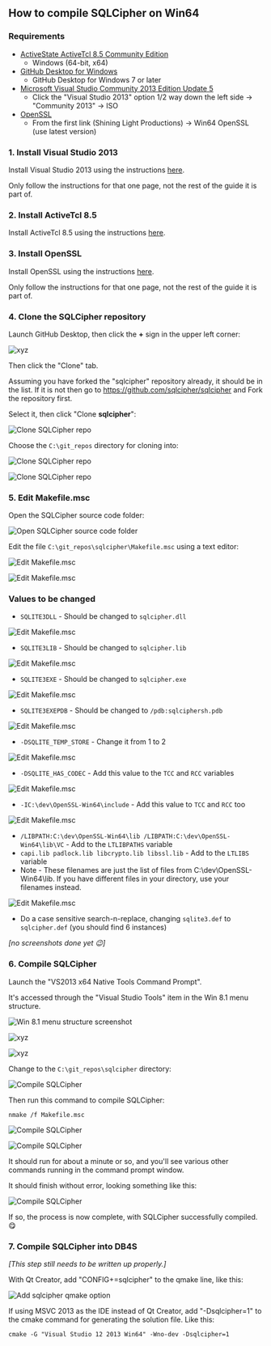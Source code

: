 ## How to compile SQLCipher on Win64

### Requirements

* [ActiveState ActiveTcl 8.5 Community Edition](https://www.activestate.com/activetcl/downloads)
  * Windows (64-bit, x64)
* [GitHub Desktop for Windows](https://desktop.github.com)
  * GitHub Desktop for Windows 7 or later
* [Microsoft Visual Studio Community 2013 Edition Update 5](https://www.visualstudio.com/downloads/download-visual-studio-vs)
  * Click the "Visual Studio 2013" option 1/2 way down the left side → "Community 2013" → ISO
* [OpenSSL](https://wiki.openssl.org/index.php/Binaries)
  * From the first link (Shining Light Productions) → Win64 OpenSSL (use latest version)

### 1. Install Visual Studio 2013

Install Visual Studio 2013 using the instructions [here](https://github.com/sqlitebrowser/sqlitebrowser/wiki/Win64-setup-—-Step-2-—-Install-MSVC2013).

Only follow the instructions for that one page, not the rest of the guide it is part of.

### 2. Install ActiveTcl 8.5

Install ActiveTcl 8.5 using the instructions [here](https://github.com/sqlitebrowser/sqlitebrowser/wiki/Win64-setup-—-Install-ActiveTcl-8.5).

### 3. Install OpenSSL

Install OpenSSL using the instructions [here](https://github.com/sqlitebrowser/sqlitebrowser/wiki/Win64-setup-—-Step-4-—-Install-OpenSSL).

Only follow the instructions for that one page, not the rest of the guide it is part of.

### 4. Clone the SQLCipher repository

Launch GitHub Desktop, then click the **+** sign in the upper left corner:

![xyz](https://github.com/sqlitebrowser/db4s-screenshots/raw/master/wiki/win64_install/10-clone_db4s_repo/072.png)

Then click the "Clone" tab.

Assuming you have forked the "sqlcipher" repository already, it should be in the list. If it is not then go to https://github.com/sqlcipher/sqlcipher and Fork the repository first.

Select it, then click "Clone **sqlcipher**":

![Clone SQLCipher repo](https://github.com/sqlitebrowser/db4s-screenshots/raw/master/wiki/win64_install/clone_sqlcipher_repo/clonesqlcipher01.png)

Choose the `C:\git_repos` directory for cloning into:

![Clone SQLCipher repo](https://github.com/sqlitebrowser/db4s-screenshots/raw/master/wiki/win64_install/clone_sqlcipher_repo/clonesqlcipher02.png)

![Clone SQLCipher repo](https://github.com/sqlitebrowser/db4s-screenshots/raw/master/wiki/win64_install/clone_sqlcipher_repo/clonesqlcipher03.png)


### 5. Edit Makefile.msc

Open the SQLCipher source code folder:

![Open SQLCipher source code folder](https://github.com/sqlitebrowser/db4s-screenshots/raw/master/wiki/win64_install/clone_sqlcipher_repo/clonesqlcipher04.png)

Edit the file `C:\git_repos\sqlcipher\Makefile.msc` using a text editor:

![Edit Makefile.msc](https://github.com/sqlitebrowser/db4s-screenshots/raw/master/wiki/win64_install/clone_sqlcipher_repo/editmakefile01.png)

![Edit Makefile.msc](https://github.com/sqlitebrowser/db4s-screenshots/raw/master/wiki/win64_install/clone_sqlcipher_repo/editmakefile02.png)

### Values to be changed

* `SQLITE3DLL` - Should be changed to `sqlcipher.dll`

![Edit Makefile.msc](https://github.com/sqlitebrowser/db4s-screenshots/raw/master/wiki/win64_install/clone_sqlcipher_repo/editmakefile03.png)

* `SQLITE3LIB` - Should be changed to `sqlcipher.lib`

![Edit Makefile.msc](https://github.com/sqlitebrowser/db4s-screenshots/raw/master/wiki/win64_install/clone_sqlcipher_repo/editmakefile04.png)

* `SQLITE3EXE` - Should be changed to `sqlcipher.exe`

![Edit Makefile.msc](https://github.com/sqlitebrowser/db4s-screenshots/raw/master/wiki/win64_install/clone_sqlcipher_repo/editmakefile06.png)

* `SQLITE3EXEPDB` - Should be changed to `/pdb:sqlciphersh.pdb`

![Edit Makefile.msc](https://github.com/sqlitebrowser/db4s-screenshots/raw/master/wiki/win64_install/clone_sqlcipher_repo/editmakefile05.png)

* `-DSQLITE_TEMP_STORE` - Change it from 1 to 2

![Edit Makefile.msc](https://github.com/sqlitebrowser/db4s-screenshots/raw/master/wiki/win64_install/clone_sqlcipher_repo/editmakefile07.png)

* `-DSQLITE_HAS_CODEC` - Add this value to the `TCC` and `RCC` variables

![Edit Makefile.msc](https://github.com/sqlitebrowser/db4s-screenshots/raw/master/wiki/win64_install/clone_sqlcipher_repo/editmakefile08.png)

* `-IC:\dev\OpenSSL-Win64\include` - Add this value to `TCC` and `RCC` too

![Edit Makefile.msc](https://github.com/sqlitebrowser/db4s-screenshots/raw/master/wiki/win64_install/clone_sqlcipher_repo/editmakefile09.png)

* `/LIBPATH:C:\dev\OpenSSL-Win64\lib /LIBPATH:C:\dev\OpenSSL-Win64\lib\VC` - Add to the `LTLIBPATHS` variable
* `capi.lib padlock.lib libcrypto.lib libssl.lib` - Add to the `LTLIBS` variable
 * Note - These filenames are just the list of files from C:\dev\OpenSSL-Win64\lib.  If you have different files in your directory, use your filenames instead.

![Edit Makefile.msc](https://github.com/sqlitebrowser/db4s-screenshots/raw/master/wiki/win64_install/clone_sqlcipher_repo/editmakefile10.png)

* Do a case sensitive search-n-replace, changing `sqlite3.def` to `sqlcipher.def` (you should find 6 instances)

_[no screenshots done yet :wink:]_

### 6. Compile SQLCipher

Launch the "VS2013 x64 Native Tools Command Prompt".

It's accessed through the "Visual Studio Tools" item in the Win 8.1 menu structure.

![Win 8.1 menu structure screenshot](https://github.com/sqlitebrowser/db4s-screenshots/raw/master/wiki/win64_install/08-install_sqlite/056.png)

![xyz](https://github.com/sqlitebrowser/db4s-screenshots/raw/master/wiki/win64_install/08-install_sqlite/057.png)

![xyz](https://github.com/sqlitebrowser/db4s-screenshots/raw/master/wiki/win64_install/08-install_sqlite/058.png)

Change to the `C:\git_repos\sqlcipher` directory:

![Compile SQLCipher](https://github.com/sqlitebrowser/db4s-screenshots/raw/master/wiki/win64_install/clone_sqlcipher_repo/compilesqlcipher01.png)

Then run this command to compile SQLCipher:

    nmake /f Makefile.msc

![Compile SQLCipher](https://github.com/sqlitebrowser/db4s-screenshots/raw/master/wiki/win64_install/clone_sqlcipher_repo/compilesqlcipher02.png)

![Compile SQLCipher](https://github.com/sqlitebrowser/db4s-screenshots/raw/master/wiki/win64_install/clone_sqlcipher_repo/compilesqlcipher03.png)

It should run for about a minute or so, and you'll see various other commands running in the command prompt window.

It should finish without error, looking something like this:

![Compile SQLCipher](https://github.com/sqlitebrowser/db4s-screenshots/raw/master/wiki/win64_install/clone_sqlcipher_repo/compilesqlcipher04.png)

If so, the process is now complete, with SQLCipher successfully compiled. 😋

### 7. Compile SQLCipher into DB4S ###

_[This step still needs to be written up properly.]_

With Qt Creator, add "CONFIG+=sqlcipher" to the qmake line, like this:

![Add sqlcipher qmake option](https://github.com/sqlitebrowser/db4s-screenshots/raw/master/wiki/win64_install/clone_sqlcipher_repo/compilesqlcipher05.png)

If using MSVC 2013 as the IDE instead of Qt Creator, add "-Dsqlcipher=1" to the cmake
command for generating the solution file.  Like this:

    cmake -G "Visual Studio 12 2013 Win64" -Wno-dev -Dsqlcipher=1